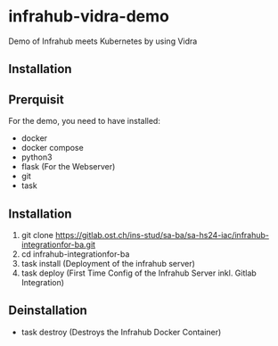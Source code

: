 # infrahub-vidra-demo
Demo of Infrahub meets Kubernetes by using Vidra 

## Installation
## Prerquisit
For the demo, you need to have installed:
- docker
- docker compose
- python3
- flask (For the Webserver)
- git
- task

## Installation
1. git clone https://gitlab.ost.ch/ins-stud/sa-ba/sa-hs24-iac/infrahub-integrationfor-ba.git
2. cd infrahub-integrationfor-ba
3. task install (Deployment of the infrahub server)
4. task deploy (First Time Config of the Infrahub Server inkl. Gitlab Integration)

## Deinstallation
- task destroy (Destroys the Infrahub Docker Container)
